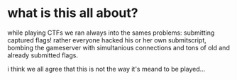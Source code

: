 what is this all about?
=======================

while playing CTFs we ran always into the sames problems: 
submitting captured flags! rather everyone hacked his or her 
own submitscript, bombing the gameserver with simultanious 
connections and tons of old and already submitted flags.

i think we all agree that this is not the way it's meand to be 
played...
